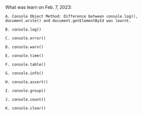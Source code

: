 What was learn on Feb. 7, 2023:

    A. Console Object Method: Difference between console.log(), document.write() and document.getElementById was learnt.

    B. console.log()

    C. console.error()

    D. console.warn()

    E. console.time()

    F. console.table()

    G. console.info()

    H. console.assert()

    I. console.group()

    J. console.count()

    K. console.clear()